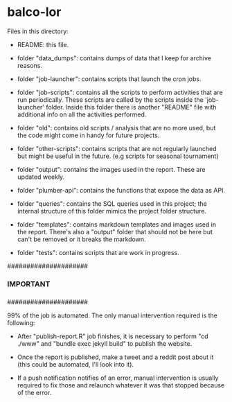 # balco-lor

Files in this directory:

- README: this file.

- folder "data_dumps": contains dumps of data that I keep for archive reasons.

- folder "job-launcher": contains scripts that launch the cron jobs.

- folder "job-scripts": contains all the scripts to perform activities that are run periodically. These scripts are called by the scripts inside the 'job-launcher' folder. Inside this folder there is another "README" file with additional info on all the activities performed.

- folder "old": contains old scripts / analysis that are no more used, but the code might come in handy for future projects.

- folder "other-scripts": contains scripts that are not regularly launched but might be useful in the future. (e.g scripts for seasonal tournament)

- folder "output": contains the images used in the report. These are updated weekly.

- folder "plumber-api": contains the functions that expose the data as API.

- folder "queries": contains the SQL queries used in this project; the internal structure of this folder mimics the project folder structure.

- folder "templates": contains markdown templates and images used in the report. There's also a "output" folder that should not be here but can't be removed or it breaks the markdown.

- folder "tests": contains scripts that are work in progress.

#####################
###               ###
###   IMPORTANT   ###
###               ###
#####################

99% of the job is automated. The only manual intervention required is the following:

- After "publish-report.R" job finishes, it is necessary to perform "cd ./www" and "bundle exec jekyll build" to publish the website.

- Once the report is published, make a tweet and a reddit post about it (this could be automated, I'll look into it).

- If a push notification notifies of an error, manual intervention is usually required to fix those and relaunch whatever it was that stopped because of the error.
